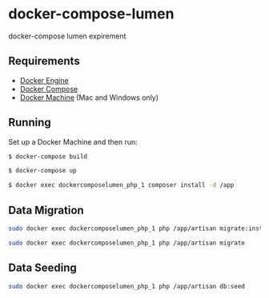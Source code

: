 # docker-compose-lumen
docker-compose lumen expirement

## Requirements

* [Docker Engine](https://docs.docker.com/installation/)
* [Docker Compose](https://docs.docker.com/compose/)
* [Docker Machine](https://docs.docker.com/machine/) (Mac and Windows only)
 

## Running

Set up a Docker Machine and then run:

```sh
$ docker-compose build
```
```sh
$ docker-compose up
```
```sh
$ docker exec dockercomposelumen_php_1 composer install -d /app
```

## Data Migration

```sh
sudo docker exec dockercomposelumen_php_1 php /app/artisan migrate:install
```
```sh
sudo docker exec dockercomposelumen_php_1 php /app/artisan migrate
```

## Data Seeding

```sh
sudo docker exec dockercomposelumen_php_1 php /app/artisan db:seed
```